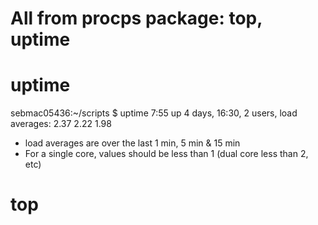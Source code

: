 # All from procps package: top, uptime

# uptime

sebmac05436:~/scripts $ uptime
 7:55  up 4 days, 16:30, 2 users, load averages: 2.37 2.22 1.98

- load averages are over the last 1 min, 5 min & 15 min
- For a single core, values should be less than 1 (dual core less than 2, etc)

# top